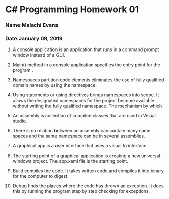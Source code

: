 # C# Programming Homework 01
### Name:Malachi Evans
### Date:January 09, 2019

1. A console application is an application that runs in a command prompt window instead of a GUI.

2. Main() method in a console application specifies the entry point for the program .

3. Namespaces partition code elements eliminates the use of fully qualified domain names by using the namespace. 

4. Using statements or using directives brings namespaces into scope. It allows the designated namespaces for the project become available without writing the fully qualified namespace. The mechanism by which 

5. An assembly is collection of compiled classes that are used in Visual studio. 

6. There is no relation between an assembly can contain many name spaces and the same namespace can be in several assemblies.

7. A graphical app is a user interface that uses a visual to interface.

8. The starting point of a graphical application is creating a new universal windows project. The app.xaml file is the starting point. 

9. Build compiles the code. It takes written code and compiles it into binary for the computer to digest. 

10. Debug finds the places where the code has thrown an exception. It does this by running the program step by step checking for exceptions.  
